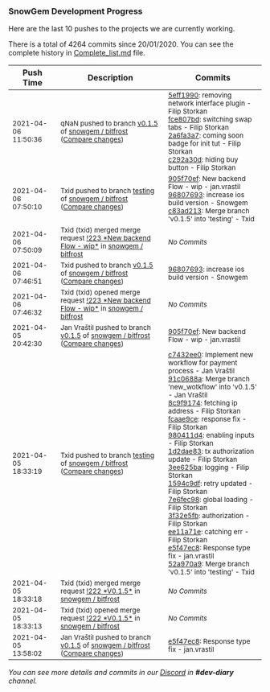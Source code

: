 
### SnowGem Development Progress

Here are the last 10 pushes to the projects we are currently working.

There is a total of 4264 commits since 20/01/2020. You can see the complete history in
 [Complete_list.md](Complete_list.md) file.

| Push Time | Description | Commits |
| --- | --- | --- |
| <sub>2021-04-06 11:50:36</sub> | <sub>qNaN pushed to branch [v0\.1\.5](https://gitlab.com/snowgem/bitfrost/commits/v0.1.5) of [snowgem / bitfrost](https://gitlab.com/snowgem/bitfrost) ([Compare changes](https://gitlab.com/snowgem/bitfrost/compare/96807693522b07ef6bf99c55bd900921550b8d94...c292a30d1a31c36a0fb2e1a9573f7293cb3c3ff5))</sub> | <sub>[5eff1990](https://gitlab.com/snowgem/bitfrost/-/commit/5eff1990f32542a0e8c6fc1999e74af57b0d78de): removing network interface plugin - Filip Storkan<br>[fce807bd](https://gitlab.com/snowgem/bitfrost/-/commit/fce807bd1398a767b769afdc67c5d5872e99bfd0): switching swap tabs - Filip Storkan<br>[2a6fa3a7](https://gitlab.com/snowgem/bitfrost/-/commit/2a6fa3a7dfb84e7d87c38127f7aea346d791c043): coming soon badge for init tut - Filip Storkan<br>[c292a30d](https://gitlab.com/snowgem/bitfrost/-/commit/c292a30d1a31c36a0fb2e1a9573f7293cb3c3ff5): hiding buy button - Filip Storkan</sub> |
| <sub>2021-04-06 07:50:10</sub> | <sub>Txid pushed to branch [testing](https://gitlab.com/snowgem/bitfrost/commits/testing) of [snowgem / bitfrost](https://gitlab.com/snowgem/bitfrost) ([Compare changes](https://gitlab.com/snowgem/bitfrost/compare/52a970a99da087e5ef5112a46f0dbf5504bb8afe...c83ad21324844a4fe78587b88e680cebe380a512))</sub> | <sub>[905f70ef](https://gitlab.com/snowgem/bitfrost/-/commit/905f70ef2a056c2ffb544f184dc383db8bbd9e1f): New backend Flow - wip - jan.vrastil<br>[96807693](https://gitlab.com/snowgem/bitfrost/-/commit/96807693522b07ef6bf99c55bd900921550b8d94): increase ios build version - Snowgem<br>[c83ad213](https://gitlab.com/snowgem/bitfrost/-/commit/c83ad21324844a4fe78587b88e680cebe380a512): Merge branch 'v0.1.5' into 'testing' - Txid</sub> |
| <sub>2021-04-06 07:50:09</sub> | <sub>Txid (txid) merged merge request [\!223 \*New backend Flow \- wip\*](https://gitlab.com/snowgem/bitfrost/-/merge_requests/223) in [snowgem / bitfrost](https://gitlab.com/snowgem/bitfrost)</sub> | <sub>_No Commits_</sub> |
| <sub>2021-04-06 07:46:51</sub> | <sub>Txid pushed to branch [v0\.1\.5](https://gitlab.com/snowgem/bitfrost/commits/v0.1.5) of [snowgem / bitfrost](https://gitlab.com/snowgem/bitfrost) ([Compare changes](https://gitlab.com/snowgem/bitfrost/compare/905f70ef2a056c2ffb544f184dc383db8bbd9e1f...96807693522b07ef6bf99c55bd900921550b8d94))</sub> | <sub>[96807693](https://gitlab.com/snowgem/bitfrost/-/commit/96807693522b07ef6bf99c55bd900921550b8d94): increase ios build version - Snowgem</sub> |
| <sub>2021-04-06 07:46:32</sub> | <sub>Txid (txid) opened merge request [\!223 \*New backend Flow \- wip\*](https://gitlab.com/snowgem/bitfrost/-/merge_requests/223) in [snowgem / bitfrost](https://gitlab.com/snowgem/bitfrost)</sub> | <sub>_No Commits_</sub> |
| <sub>2021-04-05 20:42:30</sub> | <sub>Jan Vraštil pushed to branch [v0\.1\.5](https://gitlab.com/snowgem/bitfrost/commits/v0.1.5) of [snowgem / bitfrost](https://gitlab.com/snowgem/bitfrost) ([Compare changes](https://gitlab.com/snowgem/bitfrost/compare/e5f47ec8c58563554908b6e00b8053731ab64729...905f70ef2a056c2ffb544f184dc383db8bbd9e1f))</sub> | <sub>[905f70ef](https://gitlab.com/snowgem/bitfrost/-/commit/905f70ef2a056c2ffb544f184dc383db8bbd9e1f): New backend Flow - wip - jan.vrastil</sub> |
| <sub>2021-04-05 18:33:19</sub> | <sub>Txid pushed to branch [testing](https://gitlab.com/snowgem/bitfrost/commits/testing) of [snowgem / bitfrost](https://gitlab.com/snowgem/bitfrost) ([Compare changes](https://gitlab.com/snowgem/bitfrost/compare/acaf849877b411042affe266c827ce8fabc1e2b5...52a970a99da087e5ef5112a46f0dbf5504bb8afe))</sub> | <sub>[c7432ee0](https://gitlab.com/snowgem/bitfrost/-/commit/c7432ee0e24ce70094ed668579b48578b1ac5dbc): Implement new workflow for payment process - Jan Vraštil<br>[91c0688a](https://gitlab.com/snowgem/bitfrost/-/commit/91c0688a18370e10852af54b314fcbdc8b281057): Merge branch 'new_wotkflow' into 'v0.1.5' - Jan Vraštil<br>[8c9f9174](https://gitlab.com/snowgem/bitfrost/-/commit/8c9f91740ceba275c91577e0927da8856859a1a5): fetching ip address - Filip Storkan<br>[fcaae9ce](https://gitlab.com/snowgem/bitfrost/-/commit/fcaae9ce2e4fba8ae628debf1fb16377b11be6ee): response fix - Filip Storkan<br>[980411d4](https://gitlab.com/snowgem/bitfrost/-/commit/980411d4050bd541c82bc88d9e006db6b56e5fd1): enabling inputs - Filip Storkan<br>[1d2dae83](https://gitlab.com/snowgem/bitfrost/-/commit/1d2dae8320094dcaaaee0b50c76a109c99f44b2e): tx authorization update - Filip Storkan<br>[3ee625ba](https://gitlab.com/snowgem/bitfrost/-/commit/3ee625ba318ad5bc5c0b171b45c9756e910ef7b1): logging - Filip Storkan<br>[1594c9df](https://gitlab.com/snowgem/bitfrost/-/commit/1594c9df81cf8a8cd0383628e39fdfd153c6d6df): retry updated - Filip Storkan<br>[7e6fec98](https://gitlab.com/snowgem/bitfrost/-/commit/7e6fec9887c1c017ada8973f4386c29db1f6a3d0): global loading - Filip Storkan<br>[3f32e5fb](https://gitlab.com/snowgem/bitfrost/-/commit/3f32e5fb1372155154b5f3a1e7a9036316f30034): authorization - Filip Storkan<br>[ee11a71e](https://gitlab.com/snowgem/bitfrost/-/commit/ee11a71e29df6b3af9840a8a2abcd611fbca397d): catching err - Filip Storkan<br>[e5f47ec8](https://gitlab.com/snowgem/bitfrost/-/commit/e5f47ec8c58563554908b6e00b8053731ab64729): Response type fix - jan.vrastil<br>[52a970a9](https://gitlab.com/snowgem/bitfrost/-/commit/52a970a99da087e5ef5112a46f0dbf5504bb8afe): Merge branch 'v0.1.5' into 'testing' - Txid</sub> |
| <sub>2021-04-05 18:33:18</sub> | <sub>Txid (txid) merged merge request [\!222 \*V0\.1\.5\*](https://gitlab.com/snowgem/bitfrost/-/merge_requests/222) in [snowgem / bitfrost](https://gitlab.com/snowgem/bitfrost)</sub> | <sub>_No Commits_</sub> |
| <sub>2021-04-05 18:33:13</sub> | <sub>Txid (txid) opened merge request [\!222 \*V0\.1\.5\*](https://gitlab.com/snowgem/bitfrost/-/merge_requests/222) in [snowgem / bitfrost](https://gitlab.com/snowgem/bitfrost)</sub> | <sub>_No Commits_</sub> |
| <sub>2021-04-05 13:58:02</sub> | <sub>Jan Vraštil pushed to branch [v0\.1\.5](https://gitlab.com/snowgem/bitfrost/commits/v0.1.5) of [snowgem / bitfrost](https://gitlab.com/snowgem/bitfrost) ([Compare changes](https://gitlab.com/snowgem/bitfrost/compare/ee11a71e29df6b3af9840a8a2abcd611fbca397d...e5f47ec8c58563554908b6e00b8053731ab64729))</sub> | <sub>[e5f47ec8](https://gitlab.com/snowgem/bitfrost/-/commit/e5f47ec8c58563554908b6e00b8053731ab64729): Response type fix - jan.vrastil</sub> |

_You can see more details and commits in our [Discord](https://discord.gg/zumGnbg) in **#dev-diary** channel._
